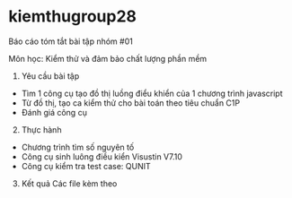 # kiemthugroup28
Báo cáo tóm tắt bài tập nhóm #01

Môn học: Kiểm thử và đảm bảo chất lượng phần mềm

1. Yêu cầu bài tập
  - Tìm 1 công cụ tạo đồ thị luồng điểu khiển của 1 chương trình javascript
  - Từ đồ thị, tạo ca kiểm thử cho bài toán theo tiêu chuẩn C1P
  - Đánh giá công cụ
2. Thực hành
  - Chương trình tìm số nguyên tố 
  - Công cụ sinh luông điều kiển Visustin V7.10
  - Công cụ kiểm tra test case: QUNIT
3. Kết quả
  Các file kèm theo
